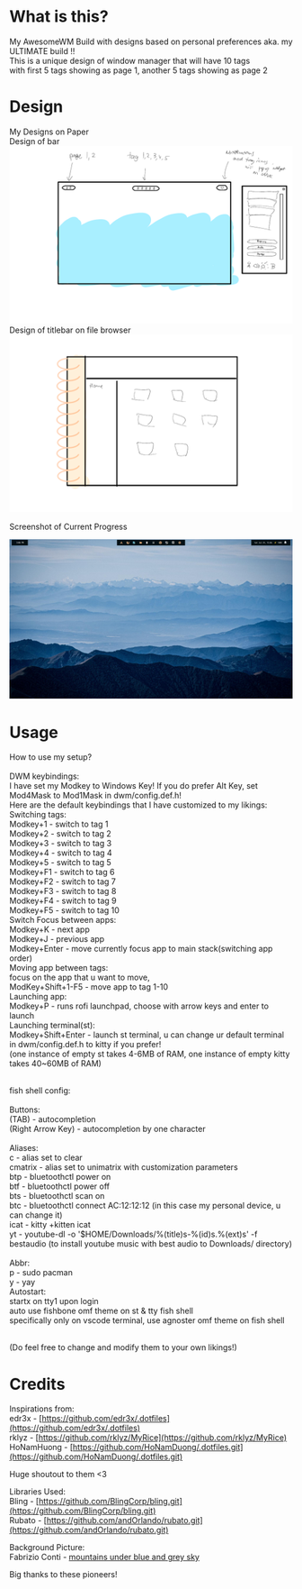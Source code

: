 # What is this?

My AwesomeWM Build with designs based on personal preferences aka. my ULTIMATE build !! <br/>
This is a unique design of window manager that will have 10 tags <br/>
with first 5 tags showing as page 1, another 5 tags showing as page 2

# Design

My Designs on Paper <br/>
Design of bar
![Design of bar](./.github/design.png)
Design of titlebar on file browser
![Design of titlebar](./.github/booklet.png)

Screenshot of Current Progress

![Current Progress](./.github/curr_progress.jpg)

# Usage

How to use my setup?<br />
<br />
DWM keybindings:<br />
I have set my Modkey to Windows Key! If you do prefer Alt Key, set Mod4Mask to Mod1Mask in dwm/config.def.h!<br />
Here are the default keybindings that I have customized to my likings:<br />
Switching tags:<br />
Modkey+1 - switch to tag 1<br />
Modkey+2 - switch to tag 2<br />
Modkey+3 - switch to tag 3<br />
Modkey+4 - switch to tag 4<br />
Modkey+5 - switch to tag 5<br />
Modkey+F1 - switch to tag 6<br />
Modkey+F2 - switch to tag 7<br />
Modkey+F3 - switch to tag 8<br />
Modkey+F4 - switch to tag 9<br />
Modkey+F5 - switch to tag 10<br />
Switch Focus between apps:<br />
Modkey+K - next app<br />
Modkey+J - previous app<br />
Modkey+Enter - move currently focus app to main stack(switching app order)<br />
Moving app between tags:<br />
focus on the app that u want to move,<br />
ModKey+Shift+1-F5 - move app to tag 1-10<br />
Launching app:<br />
Modkey+P - runs rofi launchpad, choose with arrow keys and enter to launch<br />
Launching terminal(st):<br />
Modkey+Shift+Enter - launch st terminal, u can change ur default terminal in dwm/config.def.h to kitty if you prefer!<br />
(one instance of empty st takes 4-6MB of RAM, one instance of empty kitty takes 40~60MB of RAM)<br />
<br />

fish shell config:<br />
<br />
Buttons:<br />
(TAB) - autocompletion<br />
(Right Arrow Key) - autocompletion by one character<br />
<br/>
Aliases:<br />
c - alias set to clear<br />
cmatrix - alias set to unimatrix with customization parameters<br />
btp - bluetoothctl power on<br />
btf - bluetoothctl power off<br />
bts - bluetoothctl scan on<br />
btc - bluetoothctl connect AC:12:12:12 (in this case my personal device, u can change it)<br />
icat - kitty +kitten icat <br />
yt - youtube-dl -o '$HOME/Downloads/%(title)s-%(id)s.%(ext)s' -f bestaudio (to install youtube music with best audio to Downloads/ directory) <br />
<br />
Abbr:<br />
p - sudo pacman <br />
y - yay <br />
Autostart:<br />
startx on tty1 upon login<br />
auto use fishbone omf theme on st & tty fish shell<br />
specifically only on vscode terminal, use agnoster omf theme on fish shell<br />

<br />
(Do feel free to change and modify them to your own likings!)

# Credits

Inspirations from: <br/>
edr3x - [https://github.com/edr3x/.dotfiles](https://github.com/edr3x/.dotfiles) <br/>
rklyz - [https://github.com/rklyz/MyRice](https://github.com/rklyz/MyRice) <br/>
HoNamHuong - [https://github.com/HoNamDuong/.dotfiles.git](https://github.com/HoNamDuong/.dotfiles.git)

Huge shoutout to them <3

Libraries Used: <br/>
Bling - [https://github.com/BlingCorp/bling.git](https://github.com/BlingCorp/bling.git) <br/>
Rubato - [https://github.com/andOrlando/rubato.git](https://github.com/andOrlando/rubato.git) <br/>

Background Picture: <br/>
Fabrizio Conti - [mountains under blue and grey sky](https://unsplash.com/photos/_6LZtmrss08) <br/>

Big thanks to these pioneers!
